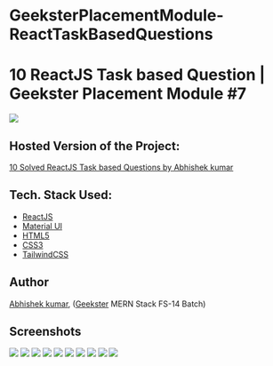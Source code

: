 # GeeksterPlacementModule-ReactTaskBasedQuestions

# 10 ReactJS Task based Question | Geekster Placement Module #7
![](thumbnail.png)

## Hosted Version of the Project:
[10 Solved ReactJS Task based Questions by Abhishek kumar](#)

## Tech. Stack Used:

- [ReactJS](https://react.dev/)
- [Material UI](https://mui.com/material-ui/)
- [HTML5](https://en.wikipedia.org/wiki/HTML5)
- [CSS3](https://en.wikipedia.org/wiki/CSS)
- [TailwindCSS](https://tailwindcss.com/)

## Author

[Abhishek kumar](https://www.linkedin.com/in/alex21c/), ([Geekster](https://geekster.in/) MERN Stack FS-14 Batch)

## Screenshots
![](./q1-stepper-component/thumbnail.png)
![](./q2-tabs/thumbnail.png)
![](./q3-stack/thumbnail.png)
![](./q4-table-colorizer/thumbnail.png)
![](./q5-match-pair/thumbnail.png)
![](./q6-pagination/thumbnail.png)
![](./q7-anagram-checker/thumbnail.png)
![](./q8-accordion/thumbnail.png)
![](./q9-image-gallery/thumbnail.png)
![](./q10-column-table/thumbnail.png)

